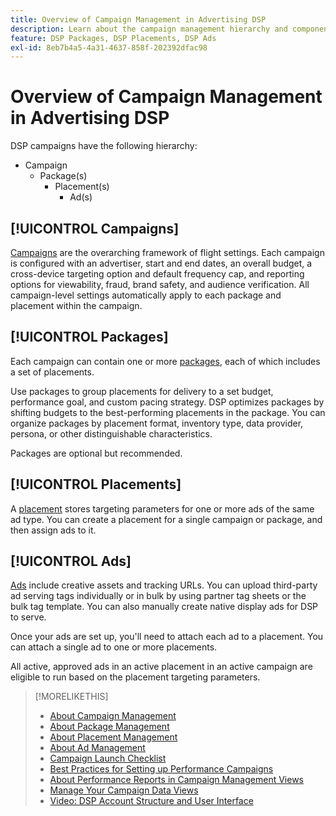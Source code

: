 ```yaml
---
title: Overview of Campaign Management in Advertising DSP
description: Learn about the campaign management hierarchy and components.
feature: DSP Packages, DSP Placements, DSP Ads
exl-id: 8eb7b4a5-4a31-4637-858f-202392dfac98
---
```

# Overview of Campaign Management in Advertising DSP

DSP campaigns have the following hierarchy:

* Campaign
  * Package(s)
    * Placement(s)
      * Ad(s)
<!-- Do clients think in terms of insertion orders? If yes, then work in the following info.:
In Advertising DSP, an insertion order is represented as a campaign, and line items are represented as packages. Each package will include placements, which can use different strategies and tactics to deliver the line item requirements.
-->

## [!UICONTROL Campaigns]

[Campaigns](/help/dsp/campaign-management/campaigns/campaign-about.md) are the overarching framework of flight settings. Each campaign is configured with an advertiser, start and end dates, an overall budget, a cross-device targeting option and default frequency cap, and reporting options for viewability, fraud, brand safety, and audience verification. All campaign-level settings automatically apply to each package and placement within the campaign.

## [!UICONTROL Packages]

Each campaign can contain one or more [packages](/help/dsp/campaign-management/packages/package-about.md), each of which includes a set of placements.

Use packages to group placements for delivery to a set budget, performance goal, and custom pacing strategy. DSP optimizes packages by shifting budgets to the best-performing placements in the package. You can organize packages by placement format, inventory type, data provider, persona, or other distinguishable characteristics.

Packages are optional but recommended.

## [!UICONTROL Placements]

A [placement](/help/dsp/campaign-management/placements/placement-about.md) stores targeting parameters for one or more ads of the same ad type. You can create a placement for a single campaign or package, and then assign ads to it.

## [!UICONTROL Ads]

[Ads](/help/dsp/campaign-management/ads/ad-about.md) include creative assets and tracking URLs. You can upload third-party ad serving tags individually or in bulk by using partner tag sheets or the bulk tag template. You can also manually create native display ads for DSP to serve.

Once your ads are set up, you'll need to attach each ad to a placement. You can attach a single ad to one or more placements.

All active, approved ads in an active placement in an active campaign are eligible to run based on the placement targeting parameters.

>[!MORELIKETHIS]
>
>* [About Campaign Management](/help/dsp/campaign-management/campaigns/campaign-about.md)
>* [About Package Management](/help/dsp/campaign-management/packages/package-about.md)
>* [About Placement Management](/help/dsp/campaign-management/placements/placement-about.md)
>* [About Ad Management](/help/dsp/campaign-management/ads/ad-about.md)
>* [Campaign Launch Checklist](/help/dsp/campaign-management/campaign-launch-checklist.md)
>* [Best Practices for Setting up Performance Campaigns](/help/dsp/optimization/campaign-best-practices-performance.md)
>* [About Performance Reports in Campaign Management Views](/help/dsp/campaign-management/reports/campaign-reports-about.md)
>* [Manage Your Campaign Data Views](/help/dsp/campaign-management/reports/campaign-data-views-manage.md)
>* [Video: DSP Account Structure and User Interface](https://experienceleague.adobe.com/docs/advertising-learn/tutorials/dsp/ui.html)
